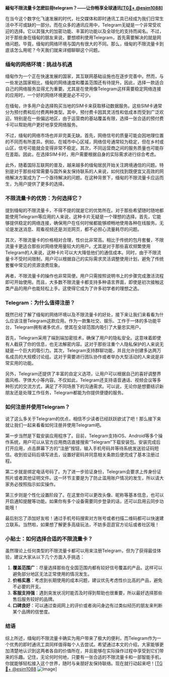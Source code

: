**緬甸不限流量卡怎麽註冊telegram？——让你畅享全球通讯[[TG💪+ @esim1088](https://t.me/s/esim1088)]**

在当今这个数字化飞速发展的时代，社交媒体和即时通讯工具已经成为我们日常生活中不可或缺的一部分。而在众多的通讯应用中，Telegram无疑是一个非常受欢迎的选择。它以其强大的加密功能、丰富的功能以及全球化的支持而闻名。不过，对于那些身在缅甸的朋友来说，要想顺利使用Telegram，首先需要解决的就是网络问题。毕竟，缅甸的网络环境与国内有很大的不同。那么，缅甸的不限流量卡到底该怎么用呢？今天我们就来详细聊聊这个问题。

### 缅甸的网络环境：挑战与机遇

缅甸作为一个正在快速发展的国家，其互联网基础设施也在逐步完善中。然而，与一些发达国家相比，缅甸的网络速度和覆盖范围还有待提升。因此，选择一款适合自己的网络服务显得尤为重要。尤其是在使用像Telegram这样需要稳定网络连接的应用时，一个好的网络环境更是必不可少。

在缅甸，许多用户会选择购买当地的SIM卡来获取移动数据服务。这些SIM卡通常分为预付费和后付费两种类型。其中，预付费卡因其灵活性和低成本而受到广泛欢迎。特别是在一些偏远地区，由于运营商的基站覆盖有限，选择一张合适的预付费卡可以帮助用户更好地享受网络服务。

不过，缅甸的网络市场也并非完美无缺。首先，网络信号的质量可能会因地理位置的不同而有所差异。例如，在城市中心区域，网络信号通常较为稳定，但在乡村或山区，信号可能就会变得非常不稳定。其次，不同运营商之间的服务质量也可能存在差距。因此，在选择SIM卡时，用户需要根据自身的实际需求进行综合考虑。

此外，随着国际互联网的普及，越来越多的缅甸居民开始关注跨境通信的问题。特别是对于那些经常需要与国外亲友保持联系的人来说，如何找到既便宜又高效的网络解决方案成为了一个亟待解决的问题。在这种背景下，缅甸的不限流量卡应运而生，为用户提供了更多的选择。

### 不限流量卡的优势：为何选择它？

提到缅甸的不限流量卡，不得不提的就是它的优势所在。对于那些希望随时随地都能使用Telegram等应用的人来说，这种卡片无疑是一个理想的选择。首先，它能够提供稳定的网络连接，确保用户在任何时候都能够顺畅地使用各种在线服务。无论是发送消息、观看视频还是浏览网页，都不必担心流量耗尽的问题。

其次，不限流量卡的价格相对合理，性价比非常高。相比于传统的包月套餐，不限流量卡更适合那些对网络使用量较大的用户。尤其是对于那些喜欢频繁使用Telegram的人来说，这种卡片可以大大降低他们的通信成本。同时，由于不限流量卡不受时间限制，用户可以根据自己的实际需求灵活调整使用计划，避免了传统套餐中常见的资源浪费现象。

再者，不限流量卡的操作也非常简便。用户只需按照说明书上的步骤完成激活流程即可开始使用。而且，大多数不限流量卡都支持多种语言界面，即使是初次接触这类产品的用户也能轻松上手。这使得它成为了许多初学者的理想之选。

### Telegram：为什么值得注册？

既然已经了解了缅甸的网络环境以及不限流量卡的好处，接下来让我们来看看为什么应该注册Telegram这款应用。作为一款集社交、娱乐、工作于一体的多功能平台，Telegram拥有诸多优点，使其在全球范围内吸引了大量忠实用户。

首先，Telegram采用了端到端加密技术，确保了用户的隐私安全。这意味着即使有人截获了你的信息，也无法解密内容。这对于那些注重个人隐私保护的人来说无疑是一个巨大的吸引力。其次，Telegram支持群聊功能，并且允许创建多达两万名成员的大规模讨论组。这对于需要进行团队协作或者举办大型活动的人来说是非常实用的功能。

另外，Telegram还提供了丰富的自定义选项，让用户可以根据自己的喜好调整界面风格、字体大小等内容。不仅如此，Telegram还支持语音通话、视频会议等多种形式的交流方式，满足了不同场景下的沟通需求。可以说，无论你是想要结识新朋友还是处理工作任务，Telegram都能为你提供便捷的服务。

### 如何注册并使用Telegram？

说了这么多关于Telegram的优点，相信不少读者已经跃跃欲试了吧！那么接下来就让我们一起来看看如何注册并使用Telegram吧。

第一步当然是下载安装应用程序了。目前，Telegram支持iOS、Android等多个操作系统，用户可以从官方应用商店直接搜索“Telegram”下载安装包。安装完成后打开应用，点击屏幕下方的“注册”按钮，输入手机号码并等待系统发送验证码短信。收到验证码后填写进去，设置好密码并同意相关条款后便完成了基本注册过程。

第二步就是绑定电话号码了。为了进一步验证身份，Telegram会要求上传身份证照片或者其他证明文件。这一环节主要是为了防止滥用账户情况的发生，所以请大家务必按照指示如实操作。

第三步则是个性化设置阶段了。在这里你可以更改头像、昵称等基本信息，也可以开启通知提醒等功能。如果你有多个设备需要同步登录的话，还可以启用云同步功能哦！

最后别忘了添加好友啦！通过手机号码搜索对方账号或者扫描二维码都可以快速建立联系。当然啦，如果想了解更多高级玩法，不妨多逛逛官方论坛或者社区哦！

### 小贴士：如何选择合适的不限流量卡？

虽然理论上任何类型的不限流量卡都可以用来注册Telegram，但为了获得最佳体验，建议大家从以下几个方面入手挑选：

1. **覆盖范围广**：尽量选择那些在全国范围内都有较好信号覆盖的产品，这样可以避免部分地区无法正常使用的情况发生。
2. **价格实惠**：考虑到长期使用的成本问题，建议优先考虑性价比高的产品，避免不必要的开支。
3. **客服支持强**：遇到突发状况时能否及时得到帮助也很重要，所以最好选择那些售后服务较好的品牌。
4. **口碑良好**：可以通过查阅网上的评价或者询问身边有过类似经历的朋友来判断某个品牌的信誉度。

### 结语

综上所述，缅甸的不限流量卡确实为用户带来了极大的便利，而Telegram作为一个优秀的即时通讯工具同样值得每个人去尝试。希望通过本文的介绍，大家能够更加清楚地认识到这两者各自的价值所在，并且能够在实际操作过程中享受到它们带来的乐趣。记住，无论何时何地，只要有一张合适的不限流量卡和一部智能手机，你就能够轻松接入这个世界，随时与亲朋好友保持联络。现在就行动起来吧！[[TG💪+ @esim1088](https://t.me/s/esim1088) ![Image](https://i.postimg.cc/4NQfJmqS/Snipaste-2025-05-13-00-14-12.png)]